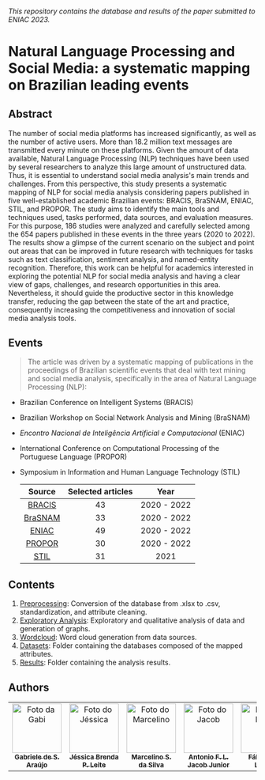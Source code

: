 ###### This repository contains the database and results of the paper submitted to ENIAC 2023.

# Natural Language Processing and Social Media: a systematic mapping on Brazilian leading events

## Abstract
The number of social media platforms has increased significantly, as well as the number of active users. More than 18.2 million text messages are transmitted every minute on these platforms. Given the amount of data available, Natural Language Processing (NLP) techniques have been used by several researchers to analyze this large amount of unstructured data. Thus, it is essential to understand social media analysis's main trends and challenges. From this perspective, this study presents a systematic mapping of NLP for social media analysis considering papers published in five well-established academic Brazilian events: BRACIS, BraSNAM, ENIAC, STIL, and PROPOR. The study aims to identify the main tools and techniques used, tasks performed, data sources, and evaluation measures. For this purpose, 186 studies were analyzed and carefully selected among the 654 papers published in these events in the three years (2020 to 2022). The results show a glimpse of the current scenario on the subject and point out areas that can be improved in future research with techniques for tasks such as text classification, sentiment analysis, and named-entity recognition. Therefore, this work can be helpful for academics interested in exploring the potential NLP for social media analysis and having a clear view of gaps, challenges, and research opportunities in this area. Nevertheless, it should guide the productive sector in this knowledge transfer, reducing the gap between the state of the art and practice, consequently increasing the competitiveness and innovation of social media analysis tools.

## Events
> The article was driven by a systematic mapping of publications in the proceedings of Brazilian scientific events that deal with text mining and social media analysis, specifically in the area of Natural Language Processing (NLP): 
- Brazilian Conference on Intelligent Systems (BRACIS)
- Brazilian Workshop on Social Network Analysis and Mining (BraSNAM)
- *Encontro Nacional de Inteligência Artificial e Computacional* (ENIAC)
- International Conference on Computational Processing of the Portuguese Language (PROPOR)
- Symposium in Information and Human Language Technology (STIL)

  | Source | Selected articles | Year |
  | :-----: | :------------------: | :-----: |
  | [BRACIS](https://link.springer.com/conference/bracis)  | 43 | 2020 - 2022 |
  | [BraSNAM](https://sol.sbc.org.br/index.php/brasnam/issue/archive)  | 33 | 2020 - 2022 |
  | [ENIAC](https://sol.sbc.org.br/index.php/eniac/issue/archive)  | 49 | 2020 - 2022 |
  | [PROPOR](https://link.springer.com/conference/propor)  | 30 | 2020 - 2022 |
  | [STIL](https://sol.sbc.org.br/index.php/stil/issue/archive)  | 31 | 2021 |

 ## Contents
1. [Preprocessing](coverter_e_preprocessing.ipynb): Conversion of the database from .xlsx to .csv, standardization, and attribute cleaning.
2. [Exploratory Analysis](md0_EDA.ipynb): Exploratory and qualitative analysis of data and generation of graphs.
3. [Wordcloud](/Wordcloud): Word cloud generation from data sources.
4. [Datasets](/Datasets): Folder containing the databases composed of the mapped attributes.
5. [Results](/Results): Folder containing the analysis results.

## Authors <!-- Gabriele de S. Araújo, Jéssica Brenda P. Leite, Marcelino S. da Silva, Antônio F.L. Jacob Junior, Fábio M.F. Lobato -->
<table>
  <tr>
    <td align="center">
      <a href="http://lattes.cnpq.br/2201818644935012">
        <img src="https://avatars.githubusercontent.com/u/69174689?v=4" width="100px;" alt="Foto da Gabi"/><br>
        <sub>
          <b>Gabriele de S. Araújo</b>
        </sub>
      </a>
    </td>
    <td align="center">
      <a href="http://lattes.cnpq.br/1735239688494207">
        <img src="https://avatars.githubusercontent.com/u/127955235?v=4" width="100px;" alt="Foto do Jéssica"/><br>
        <sub>
          <b>Jéssica Brenda P. Leite</b>
        </sub>
      </a>
    </td>
    <td align="center">
      <a href="http://lattes.cnpq.br/7080513172499497">
        <img src="https://media.licdn.com/dms/image/C4E03AQHGeRA-FUzskA/profile-displayphoto-shrink_800_800/0/1574128664118?e=2147483647&v=beta&t=ZfkTWn6Ho_XckQbhpbOVcVe6RMAEkGfEZiHEGgimHxs" width="100px;" alt="Foto do Marcelino"/><br>
        <sub>
          <b>Marcelino S. da Silva</b>
        </sub>
      </a>
    </td>
    <td align="center">
      <a href="http://lattes.cnpq.br/4510520291728075">
        <img src="https://avatars.githubusercontent.com/u/8837400?s=400&u=8419d9c3afc125a719691fa83f27cdc36143720b" width="100px;" alt="Foto do Jacob"/><br>
        <sub>
          <b>Antonio F. L. Jacob Junior</b>
        </sub>
      </a>
    </td>
    <td align="center">
      <a href="http://lattes.cnpq.br/8320014491229434">
        <img src="https://avatars.githubusercontent.com/u/42838538?s=400&u=2c84a1c1abde336396f4c305bcd713ada6748b31&v=4" width="100px;" alt="Foto do Fábio"/><br>
        <sub>
          <b>Fábio M. F. Lobato</b>
        </sub>
      </a>
    </td>
  </tr>
</table>

<!--## Citação

```

``` -->
